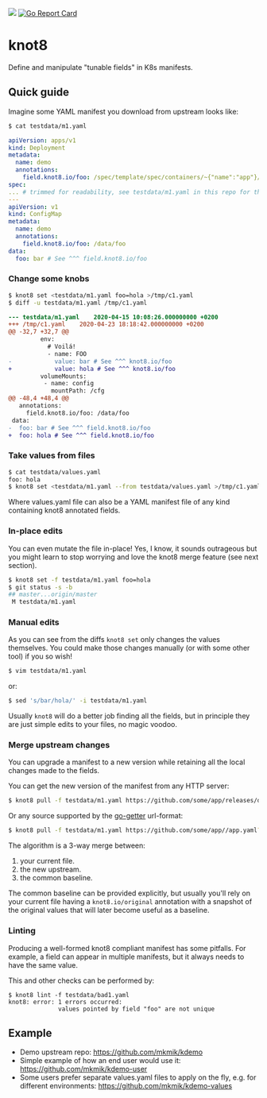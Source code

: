 [![](https://img.shields.io/badge/man-page-blue)](https://knot8.io/)
[![Go Report Card](https://goreportcard.com/badge/github.com/mkmik/knot8)](https://goreportcard.com/report/github.com/mkmik/knot8)



# knot8

Define and manipulate "tunable fields" in K8s manifests.

## Quick guide

Imagine some YAML manifest you download from upstream looks like:

```sh
$ cat testdata/m1.yaml
```
```yaml
apiVersion: apps/v1
kind: Deployment
metadata:
  name: demo
  annotations:
    field.knot8.io/foo: /spec/template/spec/containers/~{"name":"app"}/env/~{"name":"FOO"}/value
spec:
... # trimmed for readability, see testdata/m1.yaml in this repo for the full example
---
apiVersion: v1
kind: ConfigMap
metadata:
  name: demo
  annotations:
    field.knot8.io/foo: /data/foo
data:
  foo: bar # See ^^^ field.knot8.io/foo
```

### Change some knobs

```sh
$ knot8 set <testdata/m1.yaml foo=hola >/tmp/c1.yaml
$ diff -u testdata/m1.yaml /tmp/c1.yaml
```
```diff
--- testdata/m1.yaml	2020-04-15 10:08:26.000000000 +0200
+++ /tmp/c1.yaml	2020-04-23 18:18:42.000000000 +0200
@@ -32,7 +32,7 @@
         env:
           # Voilá!
           - name: FOO
-            value: bar # See ^^^ knot8.io/foo
+            value: hola # See ^^^ knot8.io/foo
         volumeMounts:
          - name: config
            mountPath: /cfg
@@ -48,4 +48,4 @@
   annotations:
     field.knot8.io/foo: /data/foo
 data:
-  foo: bar # See ^^^ field.knot8.io/foo
+  foo: hola # See ^^^ field.knot8.io/foo
```

### Take values from files

```sh
$ cat testdata/values.yaml
foo: hola
$ knot8 set <testdata/m1.yaml --from testdata/values.yaml >/tmp/c1.yaml
```

Where values.yaml file can also be a YAML manifest file of any kind containing knot8 annotated fields.

### In-place edits

You can even mutate the file in-place!
Yes, I know, it sounds outrageous but you might learn to stop worrying and love the knot8 merge feature (see next section).

```sh
$ knot8 set -f testdata/m1.yaml foo=hola
$ git status -s -b
## master...origin/master
 M testdata/m1.yaml
```

### Manual edits

As you can see from the diffs `knot8 set` only changes the values themselves.
You could make those changes manually (or with some other tool) if you so wish!

```sh
$ vim testdata/m1.yaml
```

or:

```sh
$ sed 's/bar/hola/' -i testdata/m1.yaml
```

Usually `knot8` will do a better job finding all the fields, but in principle they are just simple edits
to your files, no magic voodoo.

### Merge upstream changes

You can upgrade a manifest to a new version while retaining all the local changes made to the fields.

You can get the new version of the manifest from any HTTP server:

```sh
$ knot8 pull -f testdata/m1.yaml https://github.com/some/app/releases/download/v1.2.3/app.yaml
```

Or any source supported by the [go-getter](https://github.com/hashicorp/go-getter#url-format) url-format:

```sh
$ knot8 pull -f testdata/m1.yaml https://github.com/some/app//app.yaml?ref=dev
```

The algorithm is a 3-way merge between:

1. your current file.
2. the new upstream.
3. the common baseline.

The common baseline can be provided explicitly, but usually you'll rely on your current file having
a `knot8.io/original` annotation with a snapshot of the original values that will later become useful as a baseline.

### Linting

Producing a well-formed knot8 compliant manifest has some pitfalls. For example, a field can appear
in multiple manifests, but it always needs to have the same value.

This and other checks can be performed by:

```
$ knot8 lint -f testdata/bad1.yaml
knot8: error: 1 errors occurred:
              values pointed by field "foo" are not unique
```

## Example

* Demo upstream repo: https://github.com/mkmik/kdemo
* Simple example of how an end user would use it: https://github.com/mkmik/kdemo-user
* Some users prefer separate values.yaml files to apply on the fly, e.g. for different environments: https://github.com/mkmik/kdemo-values
